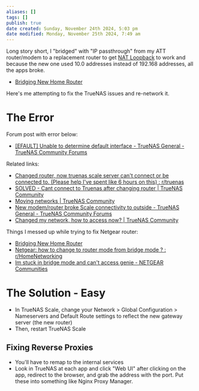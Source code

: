 ```yaml
---
aliases: []
tags: []
publish: true
date created: Sunday, November 24th 2024, 5:03 pm
date modified: Monday, November 25th 2024, 7:49 am
---
```


Long story short, I "bridged" with "IP passthrough" from my ATT router/modem to a replacement router to get [NAT Loopback](../../../Home%20Network/NAT%20&%20Self-Hosting/NAT%20&%20Self-Hosting.md) to work and because the new one used 10.0 addresses instead of 192.168 addresses, all the apps broke.

- [Bridging New Home Router](../../../Home%20Network/Bridging%20New%20Home%20Router/Bridging%20New%20Home%20Router.md)

Here's me attempting to fix the TrueNAS issues and re-network it.

# The Error

Forum post with error below:
- [[EFAULT] Unable to determine default interface - TrueNAS General - TrueNAS Community Forums](https://forums.truenas.com/t/efault-unable-to-determine-default-interface/21716)

Related links:
- [Changed router, now truenas scale server can't connect or be connected to. (Please help I've spent like 6 hours on this) : r/truenas](https://www.reddit.com/r/truenas/comments/11ctd4c/changed_router_now_truenas_scale_server_cant/)
- [SOLVED - Cant connect to Truenas after changing router | TrueNAS Community](https://www.truenas.com/community/threads/cant-connect-to-truenas-after-changing-router.111060/)
- [Moving networks | TrueNAS Community](https://www.truenas.com/community/threads/moving-networks.107346/)
- [New modem/router broke Scale connectivity to outside - TrueNAS General - TrueNAS Community Forums](https://forums.truenas.com/t/new-modem-router-broke-scale-connectivity-to-outside/5563)
- [Changed my network, how to access now? | TrueNAS Community](https://www.truenas.com/community/threads/changed-my-network-how-to-access-now.105285/)

Things I messed up while trying to fix Netgear router:
- [Bridging New Home Router](../../../Home%20Network/Bridging%20New%20Home%20Router/Bridging%20New%20Home%20Router.md)
- [Netgear: how to change to router mode from bridge mode ? : r/HomeNetworking](https://www.reddit.com/r/HomeNetworking/comments/86plbw/netgear_how_to_change_to_router_mode_from_bridge/)
- [Im stuck in bridge mode and can't access genie - NETGEAR Communities](https://community.netgear.com/t5/Nighthawk-Wi-Fi-5-AC-Routers/Im-stuck-in-bridge-mode-and-can-t-access-genie/td-p/2026204)

# The Solution - Easy

- In TrueNAS Scale, change your Network > Global Configuration > Nameservers and Default Route settings to reflect the new gateway server (the new router)
- Then, restart TrueNAS Scale 

## Fixing Reverse Proxies

- You'll have to remap to the internal services
- Look in TrueNAS at each app and click "Web UI" after clicking on the app, redirect to the browser, and grab the address with the port.  Put these into something like Nginx Proxy Manager.

